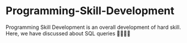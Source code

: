 # Programming-Skill-Development
Programming Skill Development is an overall development of hard skill. Here, we have discussed about SQL queries 👩🏻‍💻💖
